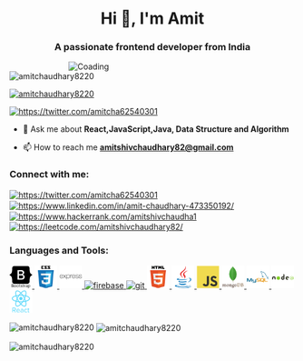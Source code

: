 <h1 align="center">Hi 👋, I'm Amit</h1>
<h3 align="center">A passionate frontend developer from India</h3>
<img align="right" alt="Coading" width="400" src="https://cdn.dribbble.com/users/1162077/screenshots/3848914/programmer.gif">

<p align="left"> <img src="https://komarev.com/ghpvc/?username=amitchaudhary8220&label=Profile%20views&color=0e75b6&style=flat" alt="amitchaudhary8220" /> </p>

<p align="left"> <a href="https://github.com/ryo-ma/github-profile-trophy"><img src="https://github-profile-trophy.vercel.app/?username=amitchaudhary8220" alt="amitchaudhary8220" /></a> </p>

<p align="left"> <a href="https://twitter.com/https://twitter.com/amitcha62540301" target="blank"><img src="https://img.shields.io/twitter/follow/https://twitter.com/amitcha62540301?logo=twitter&style=for-the-badge" alt="https://twitter.com/amitcha62540301" /></a> </p>

- 💬 Ask me about **React,JavaScript,Java, Data Structure and Algorithm**

- 📫 How to reach me **amitshivchaudhary82@gmail.com**

<h3 align="left">Connect with me:</h3>
<p align="left">
<a href="https://twitter.com/https://twitter.com/amitcha62540301" target="blank"><img align="center" src="https://raw.githubusercontent.com/rahuldkjain/github-profile-readme-generator/master/src/images/icons/Social/twitter.svg" alt="https://twitter.com/amitcha62540301" height="30" width="40" /></a>
<a href="https://linkedin.com/in/https://www.linkedin.com/in/amit-chaudhary-473350192/" target="blank"><img align="center" src="https://raw.githubusercontent.com/rahuldkjain/github-profile-readme-generator/master/src/images/icons/Social/linked-in-alt.svg" alt="https://www.linkedin.com/in/amit-chaudhary-473350192/" height="30" width="40" /></a>
<a href="https://www.hackerrank.com/https://www.hackerrank.com/amitshivchaudha1" target="blank"><img align="center" src="https://raw.githubusercontent.com/rahuldkjain/github-profile-readme-generator/master/src/images/icons/Social/hackerrank.svg" alt="https://www.hackerrank.com/amitshivchaudha1" height="30" width="40" /></a>
<a href="https://www.leetcode.com/https://leetcode.com/amitshivchaudhary82/" target="blank"><img align="center" src="https://raw.githubusercontent.com/rahuldkjain/github-profile-readme-generator/master/src/images/icons/Social/leet-code.svg" alt="https://leetcode.com/amitshivchaudhary82/" height="30" width="40" /></a>
</p>

<h3 align="left">Languages and Tools:</h3>
<p align="left"> <a href="https://getbootstrap.com" target="_blank" rel="noreferrer"> <img src="https://raw.githubusercontent.com/devicons/devicon/master/icons/bootstrap/bootstrap-plain-wordmark.svg" alt="bootstrap" width="40" height="40"/> </a> <a href="https://www.w3schools.com/css/" target="_blank" rel="noreferrer"> <img src="https://raw.githubusercontent.com/devicons/devicon/master/icons/css3/css3-original-wordmark.svg" alt="css3" width="40" height="40"/> </a> <a href="https://expressjs.com" target="_blank" rel="noreferrer"> <img src="https://raw.githubusercontent.com/devicons/devicon/master/icons/express/express-original-wordmark.svg" alt="express" width="40" height="40"/> </a> <a href="https://firebase.google.com/" target="_blank" rel="noreferrer"> <img src="https://www.vectorlogo.zone/logos/firebase/firebase-icon.svg" alt="firebase" width="40" height="40"/> </a> <a href="https://git-scm.com/" target="_blank" rel="noreferrer"> <img src="https://www.vectorlogo.zone/logos/git-scm/git-scm-icon.svg" alt="git" width="40" height="40"/> </a> <a href="https://www.w3.org/html/" target="_blank" rel="noreferrer"> <img src="https://raw.githubusercontent.com/devicons/devicon/master/icons/html5/html5-original-wordmark.svg" alt="html5" width="40" height="40"/> </a> <a href="https://www.java.com" target="_blank" rel="noreferrer"> <img src="https://raw.githubusercontent.com/devicons/devicon/master/icons/java/java-original.svg" alt="java" width="40" height="40"/> </a> <a href="https://developer.mozilla.org/en-US/docs/Web/JavaScript" target="_blank" rel="noreferrer"> <img src="https://raw.githubusercontent.com/devicons/devicon/master/icons/javascript/javascript-original.svg" alt="javascript" width="40" height="40"/> </a> <a href="https://www.mongodb.com/" target="_blank" rel="noreferrer"> <img src="https://raw.githubusercontent.com/devicons/devicon/master/icons/mongodb/mongodb-original-wordmark.svg" alt="mongodb" width="40" height="40"/> </a> <a href="https://www.mysql.com/" target="_blank" rel="noreferrer"> <img src="https://raw.githubusercontent.com/devicons/devicon/master/icons/mysql/mysql-original-wordmark.svg" alt="mysql" width="40" height="40"/> </a> <a href="https://nodejs.org" target="_blank" rel="noreferrer"> <img src="https://raw.githubusercontent.com/devicons/devicon/master/icons/nodejs/nodejs-original-wordmark.svg" alt="nodejs" width="40" height="40"/> </a> <a href="https://reactjs.org/" target="_blank" rel="noreferrer"> <img src="https://raw.githubusercontent.com/devicons/devicon/master/icons/react/react-original-wordmark.svg" alt="react" width="40" height="40"/> </a> </p>

<p><img align="left" src="https://github-readme-stats.vercel.app/api/top-langs?username=amitchaudhary8220&show_icons=true&locale=en&layout=compact" alt="amitchaudhary8220" /></p>

<p>&nbsp;<img align="center" src="https://github-readme-stats.vercel.app/api?username=amitchaudhary8220&show_icons=true&locale=en" alt="amitchaudhary8220" /></p>

<p><img align="center" src="https://github-readme-streak-stats.herokuapp.com/?user=amitchaudhary8220&" alt="amitchaudhary8220" /></p>
